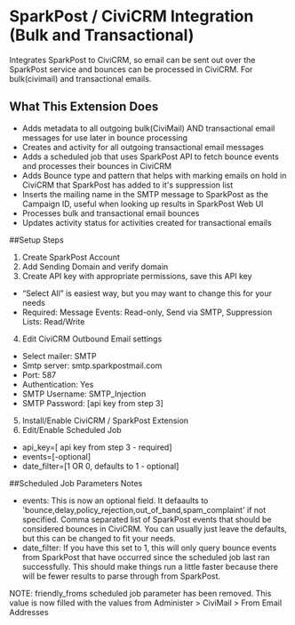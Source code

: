 # SparkPost / CiviCRM Integration (Bulk and Transactional)  
Integrates SparkPost to CiviCRM, so email can be sent out over the SparkPost service and bounces can be processed in CiviCRM. For bulk(civimail) and transactional emails.  

## What This Extension Does
* Adds metadata to all outgoing bulk(CiviMail) AND transactional email messages for use later in bounce processing 
* Creates and activity for all outgoing transactional email messages
* Adds a scheduled job that uses SparkPost API to fetch bounce events and processes their bounces in CiviCRM
* Adds Bounce type and pattern that helps with marking emails on hold in CiviCRM that SparkPost has added to it's suppression list
* Inserts the mailing name in the SMTP message to SparkPost as the Campaign ID, useful when looking up results in SparkPost Web UI  
* Processes bulk and transactional email bounces
* Updates activity status for activities created for transactional emails  


##Setup Steps
1. Create SparkPost Account
2. Add Sending Domain and verify domain
3. Create API key with appropriate permissions, save this API key
  * “Select All” is easiest way, but you may want to change this for your needs
  * Required: Message Events: Read-only, Send via SMTP, Suppression Lists: Read/Write
4. Edit CiviCRM Outbound Email settings
  * Select mailer: SMTP
  * Smtp server: smtp.sparkpostmail.com
  * Port: 587
  * Authentication: Yes
  * SMTP Username: SMTP_Injection
  * SMTP Password: [api key from step 3]
5. Install/Enable CiviCRM / SparkPost Extension
6. Edit/Enable Scheduled Job
  * api_key=[ api key from step 3 -  required]
  * events=[-optional]
  * date_filter=[1 OR 0, defaults to 1 - optional]

##Scheduled Job Parameters Notes  
* events: This is now an optional field. It defaaults to 'bounce,delay,policy_rejection,out_of_band,spam_complaint' if not specified. Comma separated list of SparkPost events that should be considered bounces in CiviCRM. You can usually just leave the defaults, but this can be changed to fit your needs. 
* date_filter: If you have this set to 1, this will only query bounce events from SparkPost that have occurred since the scheduled job last ran successfully. This should make things run a little faster because there will be fewer results to parse through from SparkPost.

NOTE: friendly_froms scheduled job parameter has been removed. This value is now filled with the values from Administer > CiviMail > From Email Addresses
